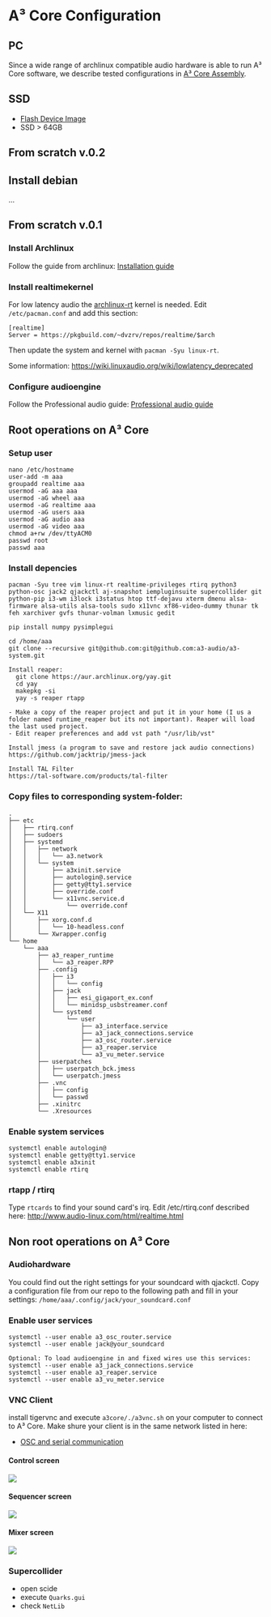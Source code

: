 # A³ Core Configuration
## PC
Since a wide range of archlinux compatible audio hardware is able to run A³ Core software, we describe tested configurations in [A³ Core Assembly](https://doc.a3-audio.com/assembly/core.html).

## SSD
- [Flash Device Image](https://doc.a3-audio.com/development/imaging.html)
- SSD > 64GB

## From scratch v.0.2
## Install debian
...

## From scratch v.0.1
### Install Archlinux
Follow the guide from archlinux: [Installation guide](https://wiki.archlinux.org/title/Installation_guide)

### Install realtimekernel
For low latency audio the [archlinux-rt](https://aur.archlinux.org/packages/linux-rt) kernel is needed. Edit ```/etc/pacman.conf``` and add this section:
```
[realtime]
Server = https://pkgbuild.com/~dvzrv/repos/realtime/$arch
```
Then update the system and kernel with ```pacman -Syu linux-rt```.

Some information:
https://wiki.linuxaudio.org/wiki/lowlatency_deprecated

### Configure audioengine
Follow the Professional audio guide: [Professional audio guide](https://wiki.archlinux.org/title/Professional_audio)

## Root operations on A³ Core
### Setup user
``` 
nano /etc/hostname
user-add -m aaa
groupadd realtime aaa
usermod -aG aaa aaa
usermod -aG wheel aaa
usermod -aG realtime aaa
usermod -aG users aaa
usermod -aG audio aaa
usermod -aG video aaa
chmod a+rw /dev/ttyACM0
passwd root
passwd aaa
``` 
### Install depencies
```
pacman -Syu tree vim linux-rt realtime-privileges rtirq python3 python-osc jack2 qjackctl aj-snapshot iempluginsuite supercollider git python-pip i3-wm i3lock i3status htop ttf-dejavu xterm dmenu alsa-firmware alsa-utils alsa-tools sudo x11vnc xf86-video-dummy thunar tk feh xarchiver gvfs thunar-volman lxmusic gedit

pip install numpy pysimplegui

cd /home/aaa
git clone --recursive git@github.com:git@github.com:a3-audio/a3-system.git

Install reaper:
  git clone https://aur.archlinux.org/yay.git
  cd yay
  makepkg -si
  yay -s reaper rtapp

- Make a copy of the reaper project and put it in your home (I us a folder named runtime_reaper but its not important). Reaper will load the last used project.
- Edit reaper preferences and add vst path "/usr/lib/vst"

Install jmess (a program to save and restore jack audio connections)
https://github.com/jacktrip/jmess-jack

Install TAL Filter
https://tal-software.com/products/tal-filter
```
### Copy files to corresponding system-folder:
```
.
├── etc
│   ├── rtirq.conf
│   ├── sudoers
│   ├── systemd
│   │   ├── network
│   │   │   └── a3.network
│   │   └── system
│   │       ├── a3xinit.service
│   │       ├── autologin@.service
│   │       ├── getty@tty1.service
│   │       ├── override.conf
│   │       └── x11vnc.service.d
│   │           └── override.conf
│   └── X11
│       ├── xorg.conf.d
│       │   └── 10-headless.conf
│       └── Xwrapper.config
└── home
    └── aaa
        ├── a3_reaper_runtime
        │   └── a3_reaper.RPP
        ├── .config
        │   ├── i3
        │   │   └── config
        │   ├── jack
        │   │   ├── esi_gigaport_ex.conf
        │   │   └── minidsp_usbstreamer.conf
        │   └── systemd
        │       └── user
        │           ├── a3_interface.service
        │           ├── a3_jack_connections.service
        │           ├── a3_osc_router.service
        │           ├── a3_reaper.service
        │           └── a3_vu_meter.service
        ├── userpatches
        │   ├── userpatch_bck.jmess
        │   └── userpatch.jmess
        ├── .vnc
        │   ├── config
        │   └── passwd
        ├── .xinitrc
        └── .Xresources

```

### Enable system services
```
systemctl enable autologin@
systemctl enable getty@tty1.service
systemctl enable a3xinit
systemctl enable rtirq
```

### rtapp / rtirq
Type ```rtcards```  to find your sound card's irq. Edit /etc/rtirq.conf described here:
http://www.audio-linux.com/html/realtime.html

## Non root operations on A³ Core
### Audiohardware
You could find out the right settings for your soundcard with qjackctl. Copy a configuration file from our repo to the following path and fill in your settings:
```/home/aaa/.config/jack/your_soundcard.conf```

### Enable user services
```
systemctl --user enable a3_osc_router.service
systemctl --user enable jack@your_soundcard

Optional: To load audioengine in and fixed wires use this services:
systemctl --user enable a3_jack_connections.service
systemctl --user enable a3_reaper.service
systemctl --user enable a3_vu_meter.service
```

### VNC Client
install tigervnc and execute ```a3core/./a3vnc.sh``` on your computer to connect to A³ Core. Make shure your client is in the same network listed in here: 
- [OSC and serial communication](https://doc.a3-audio.com/development/osc.html)

#### Control screen
![](pics_configuration/a3_core_screen_interface.png)
#### Sequencer  screen
![](pics_configuration/a3_core_screen_sequencer.png)
#### Mixer screen
![](pics_configuration/a3_core_screen_mixer.png)

### Supercollider
- open scide
- execute ```Quarks.gui```
- check ```NetLib```